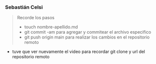 ### Sebastián Celsi

> Recorde los pasos
> - touch nombre-apellido.md
> - git commit -am para agregar y commitear el archivo especifico
> - git push origin main para realizar los cambios en el repositorio remoto

- tuve que ver nuevamente el video para recordar git clone y url del repositorio remoto


